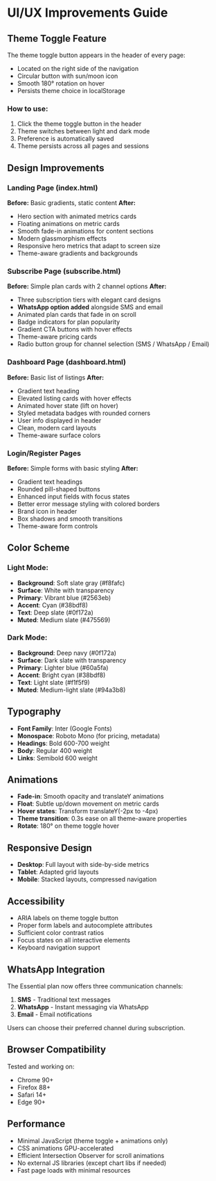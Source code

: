 # UI/UX Improvements Guide

## Theme Toggle Feature

The theme toggle button appears in the header of every page:
- Located on the right side of the navigation
- Circular button with sun/moon icon
- Smooth 180° rotation on hover
- Persists theme choice in localStorage

### How to use:
1. Click the theme toggle button in the header
2. Theme switches between light and dark mode
3. Preference is automatically saved
4. Theme persists across all pages and sessions

## Design Improvements

### Landing Page (index.html)
**Before:** Basic gradients, static content
**After:** 
- Hero section with animated metrics cards
- Floating animations on metric cards
- Smooth fade-in animations for content sections
- Modern glassmorphism effects
- Responsive hero metrics that adapt to screen size
- Theme-aware gradients and backgrounds

### Subscribe Page (subscribe.html)
**Before:** Simple plan cards with 2 channel options
**After:**
- Three subscription tiers with elegant card designs
- **WhatsApp option added** alongside SMS and email
- Animated plan cards that fade in on scroll
- Badge indicators for plan popularity
- Gradient CTA buttons with hover effects
- Theme-aware pricing cards
- Radio button group for channel selection (SMS / WhatsApp / Email)

### Dashboard Page (dashboard.html)
**Before:** Basic list of listings
**After:**
- Gradient text heading
- Elevated listing cards with hover effects
- Animated hover state (lift on hover)
- Styled metadata badges with rounded corners
- User info displayed in header
- Clean, modern card layouts
- Theme-aware surface colors

### Login/Register Pages
**Before:** Simple forms with basic styling
**After:**
- Gradient text headings
- Rounded pill-shaped buttons
- Enhanced input fields with focus states
- Better error message styling with colored borders
- Brand icon in header
- Box shadows and smooth transitions
- Theme-aware form controls

## Color Scheme

### Light Mode:
- **Background**: Soft slate gray (#f8fafc)
- **Surface**: White with transparency
- **Primary**: Vibrant blue (#2563eb)
- **Accent**: Cyan (#38bdf8)
- **Text**: Deep slate (#0f172a)
- **Muted**: Medium slate (#475569)

### Dark Mode:
- **Background**: Deep navy (#0f172a)
- **Surface**: Dark slate with transparency
- **Primary**: Lighter blue (#60a5fa)
- **Accent**: Bright cyan (#38bdf8)
- **Text**: Light slate (#f1f5f9)
- **Muted**: Medium-light slate (#94a3b8)

## Typography
- **Font Family**: Inter (Google Fonts)
- **Monospace**: Roboto Mono (for pricing, metadata)
- **Headings**: Bold 600-700 weight
- **Body**: Regular 400 weight
- **Links**: Semibold 600 weight

## Animations
- **Fade-in**: Smooth opacity and translateY animations
- **Float**: Subtle up/down movement on metric cards
- **Hover states**: Transform translateY(-2px to -4px)
- **Theme transition**: 0.3s ease on all theme-aware properties
- **Rotate**: 180° on theme toggle hover

## Responsive Design
- **Desktop**: Full layout with side-by-side metrics
- **Tablet**: Adapted grid layouts
- **Mobile**: Stacked layouts, compressed navigation

## Accessibility
- ARIA labels on theme toggle button
- Proper form labels and autocomplete attributes
- Sufficient color contrast ratios
- Focus states on all interactive elements
- Keyboard navigation support

## WhatsApp Integration
The Essential plan now offers three communication channels:
1. **SMS** - Traditional text messages
2. **WhatsApp** - Instant messaging via WhatsApp
3. **Email** - Email notifications

Users can choose their preferred channel during subscription.

## Browser Compatibility
Tested and working on:
- Chrome 90+
- Firefox 88+
- Safari 14+
- Edge 90+

## Performance
- Minimal JavaScript (theme toggle + animations only)
- CSS animations GPU-accelerated
- Efficient Intersection Observer for scroll animations
- No external JS libraries (except chart libs if needed)
- Fast page loads with minimal resources

